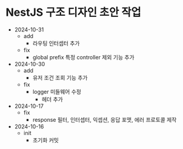 # NestJS 구조 디자인 초안 작업

- 2024-10-31
  - add
    - 라우팅 인터셉터 추가
  - fix
    - global prefix 특정 controller 제외 기능 추가
- 2024-10-30
  - add
    - 유저 조건 조회 기능 추가
  - fix
    - logger 미들웨어 수정
      - 헤더 추가
- 2024-10-17
  - fix
    - response 필터, 인터셉터, 익셉션, 응답 포맷, 에러 프로토콜 제작
- 2024-10-16
  - init
    - 초기화 커밋
